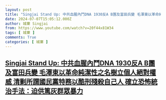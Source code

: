 ```yaml
---
layout: post
title: "Singjai Stand Up: 中共血腥內鬥DNA 1930反A B團及富田兵變 毛澤東以革命純潔性之名樹立個人絕對權威 清剿所謂國民黨特務以酷刑殘殺自己人 確立恐怖統治手法：迫供篤灰群眾暴力"
date: 2024-07-07T15:05:12.000Z
author: 城寨 Singjai
from: https://www.youtube.com/watch?v=20f44x81W34
tags: [ 城寨 ]
comments: True
categories: [ 城寨 ]
---
```

<!--1720364712000-->
[Singjai Stand Up: 中共血腥內鬥DNA 1930反A B團及富田兵變 毛澤東以革命純潔性之名樹立個人絕對權威 清剿所謂國民黨特務以酷刑殘殺自己人 確立恐怖統治手法：迫供篤灰群眾暴力](https://www.youtube.com/watch?v=20f44x81W34)
------

<div>

</div>
